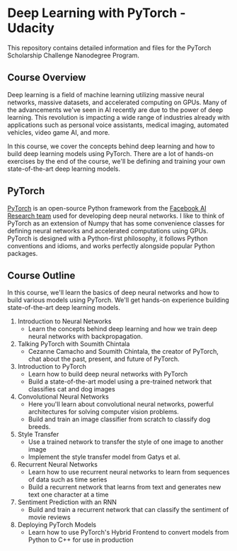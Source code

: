# Deep Learning with PyTorch - Udacity
This repository contains detailed information and files for the PyTorch Scholarship Challenge Nanodegree Program.

## Course Overview  
Deep learning is a field of machine learning utilizing massive neural networks, massive datasets, and accelerated computing on GPUs. Many of the advancements we've seen in AI recently are due to the power of deep learning. This revolution is impacting a wide range of industries already with applications such as personal voice assistants, medical imaging, automated vehicles, video game AI, and more.  
  
In this course, we cover the concepts behind deep learning and how to build deep learning models using PyTorch. There are a lot of hands-on exercises by the end of the course, we'll be defining and training your own state-of-the-art deep learning models.  
  
## PyTorch  
[PyTorch](https://pytorch.org/) is an open-source Python framework from the [Facebook AI Research team](https://research.fb.com/category/facebook-ai-research/) used for developing deep neural networks. I like to think of PyTorch as an extension of Numpy that has some convenience classes for defining neural networks and accelerated computations using GPUs. PyTorch is designed with a Python-first philosophy, it follows Python conventions and idioms, and works perfectly alongside popular Python packages.  
  
  
## Course Outline
In this course, we'll learn the basics of deep neural networks and how to build various models using PyTorch. We'll get hands-on experience building state-of-the-art deep learning models.  
  
1. Introduction to Neural Networks
   * Learn the concepts behind deep learning and how we train deep neural networks with backpropagation.
2. Talking PyTorch with Soumith Chintala
   * Cezanne Camacho and Soumith Chintala, the creator of PyTorch, chat about the past, present, and future of PyTorch.
3. Introduction to PyTorch
   * Learn how to build deep neural networks with PyTorch
   * Build a state-of-the-art model using a pre-trained network that classifies cat and dog images
4. Convolutional Neural Networks
   * Here you'll learn about convolutional neural networks, powerful architectures for solving computer vision problems.
   * Build and train an image classifier from scratch to classify dog breeds.
5. Style Transfer
   * Use a trained network to transfer the style of one image to another image
   * Implement the style transfer model from Gatys et al.
6. Recurrent Neural Networks
   * Learn how to use recurrent neural networks to learn from sequences of data such as time series
   * Build a recurrent network that learns from text and generates new text one character at a time
7. Sentiment Prediction with an RNN
   * Build and train a recurrent network that can classify the sentiment of movie reviews
8. Deploying PyTorch Models
   * Learn how to use PyTorch's Hybrid Frontend to convert models from Python to C++ for use in production
